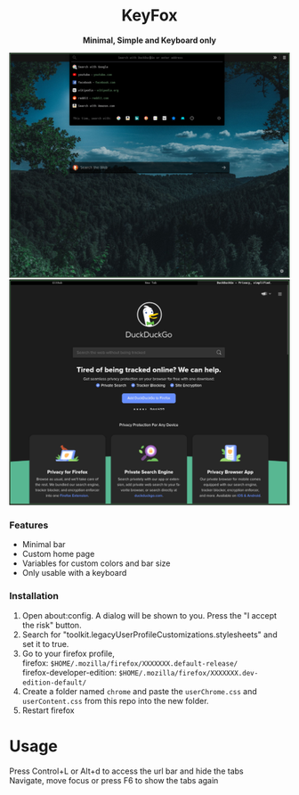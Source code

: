 <div align="center">
<h1>KeyFox</h1>
<b>Minimal, Simple and Keyboard only</b>
</div>

![](https://github.com/Job79/keyfox/raw/master/screenshots/2020-11-02-191039_1222x980_scrot.png)
![](https://github.com/Job79/keyfox/raw/master/screenshots/2020-11-02-191218_1225x985_scrot.png)

### Features
- Minimal bar
- Custom home page
- Variables for custom colors and bar size
- Only usable with a keyboard

### Installation
1) Open about:config. A dialog will be shown to you. Press the "I accept the risk" button.
2) Search for "toolkit.legacyUserProfileCustomizations.stylesheets" and set it to true.
3) Go to your firefox profile, <br/>
    firefox: `$HOME/.mozilla/firefox/XXXXXXX.default-release/`<br/>
    firefox-developer-edition: `$HOME/.mozilla/firefox/XXXXXXX.dev-edition-default/`
4) Create a folder named `chrome` and paste the `userChrome.css` and `userContent.css` from this repo into the new folder.
5) Restart firefox

# Usage
Press Control+L or Alt+d to access the url bar and hide the tabs<br/>
Navigate, move focus or press F6 to show the tabs again
